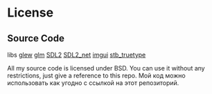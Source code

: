License
=======

Source Code
-----------
libs
[glew](http://glew.sourceforge.net/) 
[glm](https://glm.g-truc.net/0.9.8/index.html) 
[SDL2](https://www.libsdl.org/index.php) 
[SDL2_net](https://www.libsdl.org/projects/SDL_net) 
[imgui](https://github.com/recastnavigation/recastnavigation/blob/master/RecastDemo/Include/imgui.h)
[stb_truetype](https://github.com/nothings/stb/blob/master/stb_truetype.h)


All my source code is licensed under BSD. You can use it without any restrictions, just give a reference to this repo.
Мой код можно использовать как угодно с ссылкой на этот репозиторий.